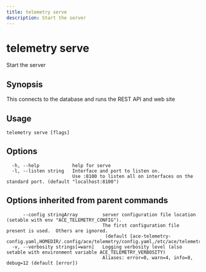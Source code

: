 ```yaml
---
title: telemetry serve
description: Start the server
---
```


<!--
This documentation is auto generated by a script.
Please do not edit this file directly.
-->

<!-- markdownlint-disable-next-line single-title -->
# telemetry serve

Start the server

## Synopsis

This connects to the database and runs the REST API and web site

## Usage

```plaintext
telemetry serve [flags]
```

## Options

```plaintext
  -h, --help            help for serve
  -l, --listen string   Interface and port to listen on.
                        Use :8100 to listen all on interfaces on the standard port. (default "localhost:8100")
```

## Options inherited from parent commands

```plaintext
      --config stringArray         server configuration file location (setable with env "ACE_TELEMETRY_CONFIG"). 
                                   The first configuration file present is used.  Others are ignored.
                                    (default [ace-telemetry-config.yaml,HOMEDIR/.config/ace/telemetry/config.yaml,/etc/ace/telemetry/config.yaml])
  -v, --verbosity strings[=warn]   Logging verbosity level (also setable with environment variable ACE_TELEMETRY_VERBOSITY)
                                   Aliases: error=0, warn=4, info=8, debug=12 (default [error])
```
